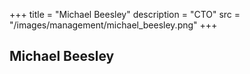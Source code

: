 +++
title = "Michael Beesley"
description = "CTO"
src = "/images/management/michael_beesley.png"
+++

## Michael Beesley